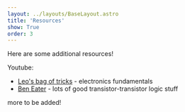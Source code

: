 ```yaml
---
layout: ../layouts/BaseLayout.astro
title: 'Resources'
show: True
order: 3
---
```


Here are some additional resources!

Youtube:
- [Leo's bag of tricks](https://www.youtube.com/watch?v=SGvOmwZvhVk&list=PLLs0XGQCqp0peSsgkpm8hsWLC5C9hUg8x&index=2) - electronics fundamentals
- [Ben Eater](https://www.youtube.com/c/BenEater) - lots of good transistor-transistor logic stuff

more to be added!